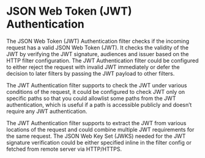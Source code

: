 # JSON Web Token (JWT) Authentication
The JSON Web Token (JWT) Authentication filter checks if the incoming request has a valid JSON Web Token (JWT). It checks the validity of the JWT by verifying the JWT signature, audiences and issuer based on the HTTP filter configuration. The JWT Authentication filter could be configured to either reject the request with invalid JWT immediately or defer the decision to later filters by passing the JWT payload to other filters.

The JWT Authentication filter supports to check the JWT under various conditions of the request, it could be configured to check JWT only on specific paths so that you could allowlist some paths from the JWT authentication, which is useful if a path is accessible publicly and doesn’t require any JWT authentication.

The JWT Authentication filter supports to extract the JWT from various locations of the request and could combine multiple JWT requirements for the same request. The JSON Web Key Set (JWKS) needed for the JWT signature verification could be either specified inline in the filter config or fetched from remote server via HTTP/HTTPS.
